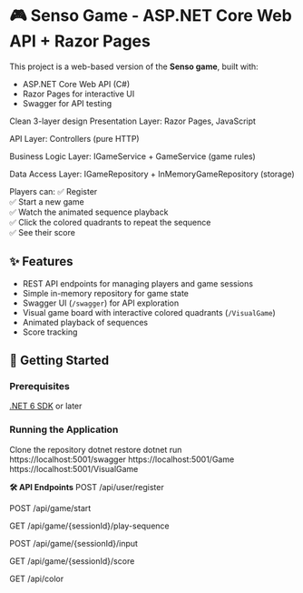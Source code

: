 # 🎮 Senso Game - ASP.NET Core Web API + Razor Pages

This project is a web-based version of the **Senso game**, built with:

- ASP.NET Core Web API (C#)
- Razor Pages for interactive UI
- Swagger for API testing

Clean 3-layer design
Presentation Layer:
  Razor Pages, JavaScript

API Layer:
  Controllers (pure HTTP)

Business Logic Layer:
  IGameService + GameService (game rules)

Data Access Layer:
  IGameRepository + InMemoryGameRepository (storage)
  
Players can:
✅ Register  
✅ Start a new game  
✅ Watch the animated sequence playback  
✅ Click the colored quadrants to repeat the sequence  
✅ See their score

## ✨ Features

- REST API endpoints for managing players and game sessions
- Simple in-memory repository for game state
- Swagger UI (`/swagger`) for API exploration
- Visual game board with interactive colored quadrants (`/VisualGame`)
- Animated playback of sequences
- Score tracking

## 🚀 Getting Started

### Prerequisites

[.NET 6 SDK](https://dotnet.microsoft.com/download/dotnet/6.0) or later

### Running the Application

Clone the repository
dotnet restore
dotnet run
https://localhost:5001/swagger
https://localhost:5001/Game
https://localhost:5001/VisualGame

**🛠️ API Endpoints**
POST /api/user/register

POST /api/game/start

GET /api/game/{sessionId}/play-sequence

POST /api/game/{sessionId}/input

GET /api/game/{sessionId}/score

GET /api/color
